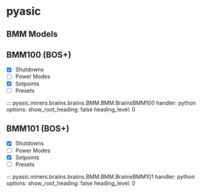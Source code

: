 # pyasic
## BMM Models

## BMM100 (BOS+)

- [x] Shutdowns
- [ ] Power Modes
- [x] Setpoints
- [ ] Presets

::: pyasic.miners.braiins.braiins.BMM.BMM.BraiinsBMM100
    handler: python
    options:
        show_root_heading: false
        heading_level: 0

## BMM101 (BOS+)

- [x] Shutdowns
- [ ] Power Modes
- [x] Setpoints
- [ ] Presets

::: pyasic.miners.braiins.braiins.BMM.BMM.BraiinsBMM101
    handler: python
    options:
        show_root_heading: false
        heading_level: 0

